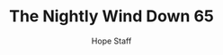 ---
image: /assets/img/nwd/65_nwd_psalm_62_1_niv.png
title: The Nightly Wind Down 65
categories:
  - The Nightly Wind Down
author: Hope Staff
notes: The Nightly Wind Down 65
embed: >-
  EMBED_GOES_HERE
transcript: >-
  SOME LINES OF TEXT START HERE
---